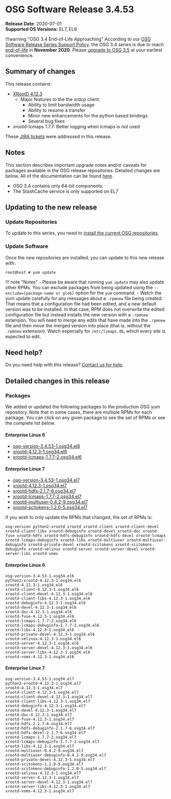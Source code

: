 OSG Software Release 3.4.53
===========================

**Release Date**: 2020-07-01    
**Supported OS Versions:** EL7, EL6

!!!warning "OSG 3.4 End-of-Life Approaching"
    According to our
    [OSG Software Release Series Support Policy](https://opensciencegrid.org/technology/policy/release-series/),
    the OSG 3.4 series is due to reach
    [end-of-life](https://opensciencegrid.org/technology/policy/release-series/#life-cycle-dates) in **November 2020**.
    Please [upgrade to OSG 3.5](https://opensciencegrid.org/docs/release/release_series/#updating-to-osg-35)
    at your earliest convenience.

Summary of changes
------------------

This release contains:

-   [XRootD 4.12.3](https://github.com/xrootd/xrootd/blob/v4.12.3/docs/ReleaseNotes.txt)
    -   Major features to the the xrdcp client:
        -   Ability to limit bandwidth usage
        -   Ability to resume a transfer
        -   Minor new enhancements for the python based bindings
        -   Several bug fixes
-   xrootd-lcmaps 1.7.7: Better logging when lcmaps is not used

These [JIRA tickets](https://jira.opensciencegrid.org/issues/?jql=project%20%3D%20SOFTWARE%20AND%20fixVersion%20%3D%203.4.53%20ORDER%20BY%20priority%20DESC%2C%20key%20DESC) were addressed in this release.

Notes
-----

This section describes important upgrade notes and/or caveats for packages available in the OSG release repositories.
Detailed changes are below. All of the documentation can be found [here](../../index.md).

-   OSG 3.4 contains only 64-bit components.
-   The StashCache service is only supported on EL7

Updating to the new release
---------------------------

### Update Repositories

To update to this series, you need to [install the current OSG repositories](../../common/yum.md#install-the-osg-repositories).

### Update Software

Once the new repositories are installed, you can update to this new release with:

``` console
root@host # yum update
```

!!! note "Notes"
    -   Please be aware that running `yum update` may also update other RPMs. You can exclude packages from being updated using the `--exclude=[package-name or glob]` option for the `yum` command.
    -   Watch the yum update carefully for any messages about a `.rpmnew` file being created. That means that a configuration file had been edited, and a new default version was to be installed. In that case, RPM does not overwrite the edited configuration file but instead installs the new version with a `.rpmnew` extension. You will need to merge any edits that have made into the `.rpmnew` file and then move the merged version into place (that is, without the `.rpmnew` extension). Watch especially for `/etc/lcmaps.db`, which every site is expected to edit.

Need help?
----------

Do you need help with this release? [Contact us for help](../../common/help.md).

Detailed changes in this release
--------------------------------

### Packages

We added or updated the following packages to the production OSG yum repository. Note that in some cases, there are multiple RPMs for each package. You can click on any given package to see the set of RPMs or see the complete list below.

#### Enterprise Linux 6

-   [osg-version-3.4.53-1.osg34.el6](https://koji.chtc.wisc.edu/koji/search?match=glob&type=build&terms=osg-version-3.4.53-1.osg34.el6)
-   [xrootd-4.12.3-1.osg34.el6](https://koji.chtc.wisc.edu/koji/search?match=glob&type=build&terms=xrootd-4.12.3-1.osg34.el6)
-   [xrootd-lcmaps-1.7.7-2.osg34.el6](https://koji.chtc.wisc.edu/koji/search?match=glob&type=build&terms=xrootd-lcmaps-1.7.7-2.osg34.el6)

#### Enterprise Linux 7

-   [osg-version-3.4.53-1.osg34.el7](https://koji.chtc.wisc.edu/koji/search?match=glob&type=build&terms=osg-version-3.4.53-1.osg34.el7)
-   [xrootd-4.12.3-1.osg34.el7](https://koji.chtc.wisc.edu/koji/search?match=glob&type=build&terms=xrootd-4.12.3-1.osg34.el7)
-   [xrootd-hdfs-2.1.7-6.osg34.el7](https://koji.chtc.wisc.edu/koji/search?match=glob&type=build&terms=xrootd-hdfs-2.1.7-6.osg34.el7)
-   [xrootd-lcmaps-1.7.7-2.osg34.el7](https://koji.chtc.wisc.edu/koji/search?match=glob&type=build&terms=xrootd-lcmaps-1.7.7-2.osg34.el7)
-   [xrootd-multiuser-0.4.2-9.osg34.el7](https://koji.chtc.wisc.edu/koji/search?match=glob&type=build&terms=xrootd-multiuser-0.4.2-9.osg34.el7)
-   [xrootd-scitokens-1.2.0-5.osg34.el7](https://koji.chtc.wisc.edu/koji/search?match=glob&type=build&terms=xrootd-scitokens-1.2.0-5.osg34.el7)

If you wish to only update the RPMs that changed, the set of RPMs is:

    osg-version python2-xrootd xrootd xrootd-client xrootd-client-devel xrootd-client-libs xrootd-debuginfo xrootd-devel xrootd-doc xrootd-fuse xrootd-hdfs xrootd-hdfs-debuginfo xrootd-hdfs-devel xrootd-lcmaps xrootd-lcmaps-debuginfo xrootd-libs xrootd-multiuser xrootd-multiuser-debuginfo xrootd-private-devel xrootd-scitokens xrootd-scitokens-debuginfo xrootd-selinux xrootd-server xrootd-server-devel xrootd-server-libs xrootd-voms

#### Enterprise Linux 6

``` file
osg-version-3.4.53-1.osg34.el6
python2-xrootd-4.12.3-1.osg34.el6
xrootd-4.12.3-1.osg34.el6
xrootd-client-4.12.3-1.osg34.el6
xrootd-client-devel-4.12.3-1.osg34.el6
xrootd-client-libs-4.12.3-1.osg34.el6
xrootd-debuginfo-4.12.3-1.osg34.el6
xrootd-devel-4.12.3-1.osg34.el6
xrootd-doc-4.12.3-1.osg34.el6
xrootd-fuse-4.12.3-1.osg34.el6
xrootd-lcmaps-1.7.7-2.osg34.el6
xrootd-lcmaps-debuginfo-1.7.7-2.osg34.el6
xrootd-libs-4.12.3-1.osg34.el6
xrootd-private-devel-4.12.3-1.osg34.el6
xrootd-selinux-4.12.3-1.osg34.el6
xrootd-server-4.12.3-1.osg34.el6
xrootd-server-devel-4.12.3-1.osg34.el6
xrootd-server-libs-4.12.3-1.osg34.el6
xrootd-voms-4.12.3-1.osg34.el6
```

#### Enterprise Linux 7

``` file
osg-version-3.4.53-1.osg34.el7
python2-xrootd-4.12.3-1.osg34.el7
xrootd-4.12.3-1.osg34.el7
xrootd-client-4.12.3-1.osg34.el7
xrootd-client-devel-4.12.3-1.osg34.el7
xrootd-client-libs-4.12.3-1.osg34.el7
xrootd-debuginfo-4.12.3-1.osg34.el7
xrootd-devel-4.12.3-1.osg34.el7
xrootd-doc-4.12.3-1.osg34.el7
xrootd-fuse-4.12.3-1.osg34.el7
xrootd-hdfs-2.1.7-6.osg34.el7
xrootd-hdfs-debuginfo-2.1.7-6.osg34.el7
xrootd-hdfs-devel-2.1.7-6.osg34.el7
xrootd-lcmaps-1.7.7-2.osg34.el7
xrootd-lcmaps-debuginfo-1.7.7-2.osg34.el7
xrootd-libs-4.12.3-1.osg34.el7
xrootd-multiuser-0.4.2-9.osg34.el7
xrootd-multiuser-debuginfo-0.4.2-9.osg34.el7
xrootd-private-devel-4.12.3-1.osg34.el7
xrootd-scitokens-1.2.0-5.osg34.el7
xrootd-scitokens-debuginfo-1.2.0-5.osg34.el7
xrootd-selinux-4.12.3-1.osg34.el7
xrootd-server-4.12.3-1.osg34.el7
xrootd-server-devel-4.12.3-1.osg34.el7
xrootd-server-libs-4.12.3-1.osg34.el7
xrootd-voms-4.12.3-1.osg34.el7
```
